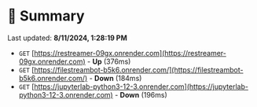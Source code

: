 # 📖 Summary
Last updated: **8/11/2024, 1:28:19 PM**

- `GET` [https://restreamer-09gx.onrender.com](https://restreamer-09gx.onrender.com) - **Up** (376ms)
- `GET` [https://filestreambot-b5k6.onrender.com/](https://filestreambot-b5k6.onrender.com/) - **Down** (184ms)
- `GET` [https://jupyterlab-python3-12-3.onrender.com](https://jupyterlab-python3-12-3.onrender.com) - **Down** (196ms)
